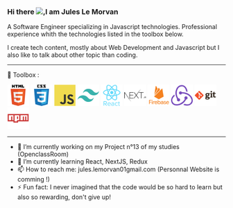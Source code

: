 ### Hi there <img src="https://raw.githubusercontent.com/MartinHeinz/MartinHeinz/master/wave.gif" width="30px">,I am Jules Le Morvan


A Software Engineer specializing in Javascript technologies. Professional experience whith the technologies listed in the toolbox below.

I create tech content, mostly about Web Development and Javascript but I also like to talk about other topic than coding.



---

🧰 Toolbox :


<img src="https://raw.githubusercontent.com/devicons/devicon/2ae2a900d2f041da66e950e4d48052658d850630/icons/html5/html5-original-wordmark.svg" alt="html logo" width="50" height="50" />  <img src="https://raw.githubusercontent.com/devicons/devicon/2ae2a900d2f041da66e950e4d48052658d850630/icons/css3/css3-original-wordmark.svg" alt="CSS logo" width="50" height="50" />  <img src="https://github.com/devicons/devicon/blob/master/icons/javascript/javascript-original.svg" alt="javacript logo" width="50" height="50" /> <img src="https://github.com/devicons/devicon/blob/master/icons/tailwindcss/tailwindcss-plain.svg" alt="tailwind logo" width="50" height="50" /> <img src="https://github.com/devicons/devicon/blob/master/icons/react/react-original-wordmark.svg" alt="react logo" width="50" height="50" />  <img src="https://github.com/devicons/devicon/blob/master/icons/nextjs/nextjs-original-wordmark.svg" alt="nextjs logo" width="50" height="50" color="red" />           <img src="https://github.com/devicons/devicon/blob/master/icons/firebase/firebase-plain-wordmark.svg" alt="figma logo" width="50" height="50" />      <img src="https://github.com/devicons/devicon/blob/master/icons/redux/redux-original.svg" alt="redux logo" width="50" height="50" />       <img src="https://github.com/devicons/devicon/blob/master/icons/git/git-original-wordmark.svg" alt="git logo" width="50" height="50" />  <img src="https://github.com/devicons/devicon/blob/master/icons/npm/npm-original-wordmark.svg" alt="npm logo" width="50" height="50" />



---



- 🔭 I’m currently working on my Project n°13 of my studies (OpenclassRoom) 
- 🌱 I’m currently learning React, NextJS, Redux
- 📫 How to reach me: jules.lemorvan01gmail.com (Personnal Website is comming !)
- ⚡ Fun fact: I never imagined that the code would be so hard to learn but also so rewarding, don't give up!
